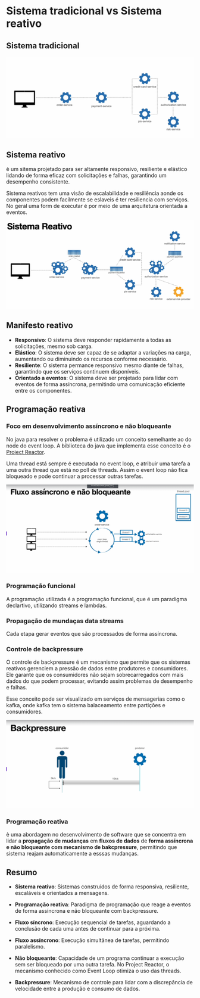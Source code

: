
# Sistema tradicional vs Sistema reativo

## Sistema tradicional

![alt text](image.png)

## Sistema reativo

è um sitema projetado para ser altamente responsivo, resiliente e elástico lidando de forma eficaz com solicitações e falhas, garantindo um desempenho consistente.

Sistema reativos tem uma visão de escalabilidade e resiliência aonde os componentes podem facilmente se eslaveis é ter resiliencia com serviços. No geral uma form de executar é por meio de uma arquitetura orientada a eventos.

![alt text](image-1.png)

## Manifesto reativo

- **Responsivo**:  O sistema deve responder rapidamente a todas as solicitações, mesmo sob carga.
- **Elástico**: O sistema deve ser capaz de se adaptar a variações na carga, aumentando ou diminuindo os recursos conforme necessário.
- **Resiliente**:  O sistema permance responsivo mesmo diante de falhas, garantindo que os serviços continuem disponíveis.
- **Orientado a eventos**: O sistema deve ser projetado para lidar com eventos de forma assíncrona, permitindo uma comunicação eficiente entre os componentes.

## Programação reativa

### Foco em desenvolvimento assíncrono e não bloqueante

No java para resolver o problema é utilizado um conceito semelhante ao do node do event loop. A biblioteca do java que implementa esse conceito é o [Project Reactor](https://projectreactor.io/).

Uma thread está sempre é executada no event loop, e atribuir uma tarefa a uma outra thread que está no poll de threads. Assim o event loop não fica bloqueado e pode continuar a processar outras tarefas.

![alt text](image-2.png)

### Programação funcional

A programação utilizada é a programação funcional, que é um paradigma declartivo, utilizando streams e lambdas.

### Propagação de mundaças data streams

Cada etapa gerar eventos que são processados de forma assíncrona.

### Controle de backpressure

O controle de backpressure é um mecanismo que permite que os sistemas reativos gerenciem a pressão de dados entre produtores e consumidores. Ele garante que os consumidores não sejam sobrecarregados com mais dados do que podem processar, evitando assim problemas de desempenho e falhas.

Esse conceito pode ser visualizado em serviços de mensagerias como o kafka, onde kafka tem o sistema balaceamento entre partições e consumidores.

![alt text](image-3.png)

### Programação reativa

è uma abordagem no desenvolvimento de software que se concentra em lidar a **propagação de mudanças**  em **fluxos de dados** de **forma assíncrona e não bloqueante com mecanismo de bakcpressure**, permitindo que sistema reajam automaticamente a esssas mudanças.

## Resumo

- **Sistema reativo**: Sistemas construídos de forma responsiva, resiliente, escaláveis e orientados a mensagens.

- **Programação reativa**: Paradigma de programação que reage a eventos de forma assíncrona e não bloqueante com backpressure.

- **Fluxo síncrono**: Execução sequencial de tarefas, aguardando a conclusão de cada uma antes de continuar para a próxima.

- **Fluxo assíncrono**: Execução simultânea de tarefas, permitindo paralelismo.

- **Não bloqueante**: Capacidade de um programa continuar a execução sem ser bloqueado por uma outra tarefa. No Project Reactor, o mecanismo conhecido como Event Loop otimiza o uso das threads.

- **Backpressure**: Mecanismo de controle para lidar com a discrepância de velocidade entre a produção e consumo de dados.
